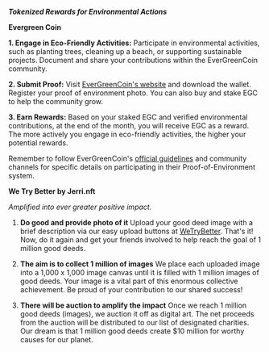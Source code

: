 ***Tokenized Rewards for Environmental Actions***

**Evergreen Coin**

**1. Engage in Eco-Friendly Activities:**
   Participate in environmental activities, such as planting trees, cleaning up a beach, or supporting sustainable projects. Document and share your contributions within the EverGreenCoin community.

**2. Submit Proof:**
   Visit [EverGreenCoin's website](https://evergreencoin.org) and download the wallet. Register your proof of environment photo. You can also buy and stake EGC to help the community grow.

**3. Earn Rewards:**
   Based on your staked EGC and verified environmental contributions, at the end of the month, you will receive EGC as a reward. The more actively you engage in eco-friendly activities, the higher your potential rewards.

Remember to follow EverGreenCoin's [official guidelines](https://evergreencoin.org) and community channels for specific details on participating in their Proof-of-Environment system.

**We Try Better by Jerri.nft**

*Amplified into ever greater positive impact.*

1. **Do good and provide photo of it**
   Upload your good deed image with a brief description via our easy upload buttons at [WeTryBetter](https://www.wetrybetter.com). That's it! Now, do it again and get your friends involved to help reach the goal of 1 million good deeds.

2. **The aim is to collect 1 million of images**
   We place each uploaded image into a 1,000 x 1,000 image canvas until it is filled with 1 million images of good deeds. Your image is a vital part of this enormous collective achievement. Be proud of your contribution to our shared success!

3. **There will be auction to amplify the impact**
   Once we reach 1 million good deeds (images), we auction it off as digital art. The net proceeds from the auction will be distributed to our list of designated charities. Our dream is that 1 million good deeds create $10 million for worthy causes for our planet.

